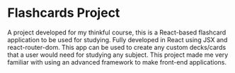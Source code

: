 # Flashcards Project

A project developed for my thinkful course, this is a React-based flashcard application to be used for studying.
Fully developed in React using JSX and react-router-dom.
This app can be used to create any custom decks/cards that a user would need for studying any subject.
This project made me very familiar with using an advanced framework to make front-end applications.
